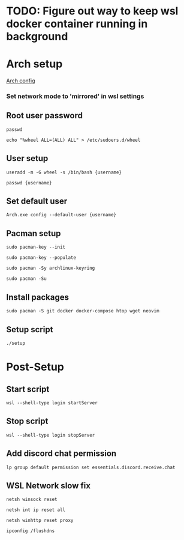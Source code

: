 # TODO: Figure out way to keep wsl docker container running in background 

# Arch setup
[Arch config](https://wsldl-pg.github.io/ArchW-docs/How-to-Setup/#setup-after-install)

### Set network mode to 'mirrored' in wsl settings

## Root user password
```
passwd
```
```
echo "%wheel ALL=(ALL) ALL" > /etc/sudoers.d/wheel
```
## User setup
```
useradd -m -G wheel -s /bin/bash {username}
```
```
passwd {username}
```
## Set default user
```
Arch.exe config --default-user {username}
```
## Pacman setup
```
sudo pacman-key --init
```
```
sudo pacman-key --populate
```
```
sudo pacman -Sy archlinux-keyring
```
```
sudo pacman -Su
```

## Install packages
```
sudo pacman -S git docker docker-compose htop wget neovim
```
## Setup script
```
./setup
```

# Post-Setup

## Start script
```
wsl --shell-type login startServer
```
## Stop script
```
wsl --shell-type login stopServer
```
## Add discord chat permission
```
lp group default permission set essentials.discord.receive.chat
```



## WSL Network slow fix
```
netsh winsock reset
```
```
netsh int ip reset all
```
```
netsh winhttp reset proxy
```
```
ipconfig /flushdns
```
